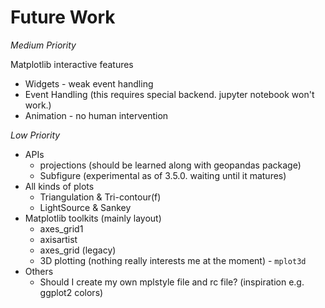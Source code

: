 # Future Work

*Medium Priority*

Matplotlib interactive features
* Widgets - weak event handling
* Event Handling (this requires special backend. jupyter notebook won't work.)
* Animation - no human intervention

*Low Priority*

* APIs <br/>
    * projections (should be learned along with geopandas package)
    * Subfigure (experimental as of 3.5.0. waiting until it matures)
* All kinds of plots
    * Triangulation & Tri-contour(f)
    * LightSource & Sankey
* Matplotlib toolkits (mainly layout)
    * axes_grid1
    * axisartist
    * axes_grid (legacy)
    * 3D plotting (nothing really interests me at the moment) - `mplot3d`
* Others
    * Should I create my own mplstyle file and rc file? (inspiration e.g. ggplot2 colors)

